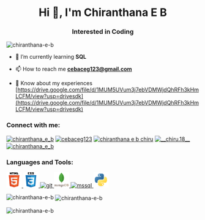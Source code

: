 <h1 align="center">Hi 👋, I'm Chiranthana E B</h1>
<h3 align="center">Interested in Coding</h3>

<p align="left"> <img src="https://komarev.com/ghpvc/?username=chiranthana-e-b&label=Profile%20views&color=0e75b6&style=flat" alt="chiranthana-e-b" /> </p>

- 🌱 I’m currently learning **SQL**

- 📫 How to reach me **cebaceg123@gmail.com**

- 📄 Know about my experiences [https://drive.google.com/file/d/1MUM5UVum3j7ebVDMWjdQhRFh3kHmLCFM/view?usp=drivesdk](https://drive.google.com/file/d/1MUM5UVum3j7ebVDMWjdQhRFh3kHmLCFM/view?usp=drivesdk)

<h3 align="left">Connect with me:</h3>
<p align="left">
<a href="https://twitter.com/chiranthana_e_b" target="blank"><img align="center" src="https://raw.githubusercontent.com/rahuldkjain/github-profile-readme-generator/master/src/images/icons/Social/twitter.svg" alt="chiranthana_e_b" height="30" width="40" /></a>
<a href="https://linkedin.com/in/cebaceg123" target="blank"><img align="center" src="https://raw.githubusercontent.com/rahuldkjain/github-profile-readme-generator/master/src/images/icons/Social/linked-in-alt.svg" alt="cebaceg123" height="30" width="40" /></a>
<a href="https://fb.com/chiranthana e b chiru" target="blank"><img align="center" src="https://raw.githubusercontent.com/rahuldkjain/github-profile-readme-generator/master/src/images/icons/Social/facebook.svg" alt="chiranthana e b chiru" height="30" width="40" /></a>
<a href="https://instagram.com/__chiru.18__" target="blank"><img align="center" src="https://raw.githubusercontent.com/rahuldkjain/github-profile-readme-generator/master/src/images/icons/Social/instagram.svg" alt="__chiru.18__" height="30" width="40" /></a>
<a href="https://www.hackerrank.com/chiranthana_e_b" target="blank"><img align="center" src="https://raw.githubusercontent.com/rahuldkjain/github-profile-readme-generator/master/src/images/icons/Social/hackerrank.svg" alt="chiranthana_e_b" height="30" width="40" /></a>
</p>

<h3 align="left">Languages and Tools:</h3>
<p align="left"> </a> <a href="https://www.w3.org/html/" target="_blank" rel="noreferrer"> <img src="https://raw.githubusercontent.com/devicons/devicon/master/icons/html5/html5-original-wordmark.svg" alt="html5" width="40" height="40"/><a href="https://www.w3schools.com/css/" target="_blank" rel="noreferrer"> <img src="https://raw.githubusercontent.com/devicons/devicon/master/icons/css3/css3-original-wordmark.svg" alt="css3" width="40" height="40"/> </a> <a href="https://git-scm.com/" target="_blank" rel="noreferrer"> <img src="https://www.vectorlogo.zone/logos/git-scm/git-scm-icon.svg" alt="git" width="40" height="40"/>  </a> <a href="https://www.mongodb.com/" target="_blank" rel="noreferrer"> <img src="https://raw.githubusercontent.com/devicons/devicon/master/icons/mongodb/mongodb-original-wordmark.svg" alt="mongodb" width="40" height="40"/> </a> <a href="https://www.microsoft.com/en-us/sql-server" target="_blank" rel="noreferrer"> <img src="https://www.svgrepo.com/show/303229/microsoft-sql-server-logo.svg" alt="mssql" width="40" height="40"/> </a> <a href="https://www.python.org" target="_blank" rel="noreferrer"> <img src="https://raw.githubusercontent.com/devicons/devicon/master/icons/python/python-original.svg" alt="python" width="40" height="40"/> </a> </p>

<p><img align="left" src="https://github-readme-stats.vercel.app/api/top-langs?username=chiranthana-e-b&show_icons=true&locale=en&layout=compact" alt="chiranthana-e-b" /></p>

<p>&nbsp;<img align="center" src="https://github-readme-stats.vercel.app/api?username=chiranthana-e-b&show_icons=true&locale=en" alt="chiranthana-e-b" /></p>

<p><img align="center" src="https://github-readme-streak-stats.herokuapp.com/?user=chiranthana-e-b&" alt="chiranthana-e-b" /></p>
